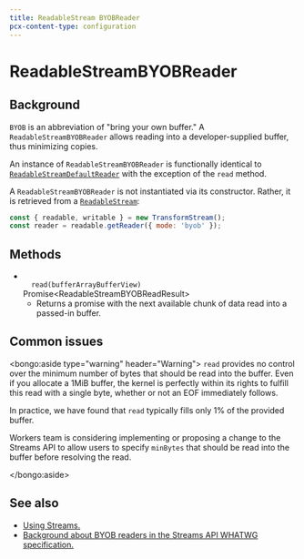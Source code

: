 ```yaml
---
title: ReadableStream BYOBReader
pcx-content-type: configuration
---
```


<!-- The space in the title was introduced to create a pleasing line-break in the title in the sidebar. -->

# ReadableStreamBYOBReader

<!-- TODO: See EW-2105. Should we document this if it isn’t effectively using buffer space? -->

## Background

`BYOB` is an abbreviation of "bring your own buffer." A `ReadableStreamBYOBReader` allows reading into a developer-supplied buffer, thus minimizing copies.

An instance of `ReadableStreamBYOBReader` is functionally identical to [`ReadableStreamDefaultReader`](/runtime-apis/streams/readablestreamdefaultreader) with the exception of the `read` method.

A `ReadableStreamBYOBReader` is not instantiated via its constructor. Rather, it is retrieved from a [`ReadableStream`](/runtime-apis/streams/readablestream):

```js
const { readable, writable } = new TransformStream();
const reader = readable.getReader({ mode: 'byob' });
```

## Methods

<Definitions>

- <Code>
    read(buffer<ParamType>ArrayBufferView</ParamType>)
  </Code> <TypeLink href="https://streams.spec.whatwg.org/#dictdef-readablestreambyobreadresult">
    Promise&lt;ReadableStreamBYOBReadResult>
  </TypeLink>

  - Returns a promise with the next available chunk of data read into a passed-in buffer.

</Definitions>

## Common issues

  <bongo:aside type="warning" header="Warning">
`read` provides no control over the minimum number of bytes that should be read into the buffer. Even if you allocate a 1MiB buffer, the kernel is perfectly within its rights to fulfill this read with a single byte, whether or not an EOF immediately follows.

In practice, we have found that `read` typically fills only 1% of the provided buffer.

Workers team is considering implementing or proposing a change to the Streams API to allow users to specify `minBytes` that should be read into the buffer before resolving the read.

  </bongo:aside>

## See also

- [Using Streams.](/learning/using-streams)
- [Background about BYOB readers in the Streams API WHATWG specification.](https://streams.spec.whatwg.org/#byob-readers)
